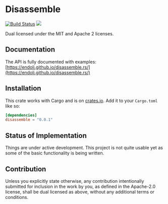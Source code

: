 # Disassemble

[![Build Status](https://travis-ci.org/endoli/disassemble.rs.svg?branch=master)](https://travis-ci.org/endoli/disassemble.rs)
[![](http://meritbadge.herokuapp.com/disassemble)](https://crates.io/crates/disassemble)

Dual licensed under the MIT and Apache 2 licenses.

## Documentation

The API is fully documented with examples:
[https://endoli.github.io/disassemble.rs/](https://endoli.github.io/disassemble.rs/)

## Installation

This crate works with Cargo and is on
[crates.io](https://crates.io/crates/disassemble).
Add it to your `Cargo.toml` like so:

```toml
[dependencies]
disassemble = "0.0.1"
```

## Status of Implementation

Things are under active development. This project is not quite
usable yet as some of the basic functionality is being written.

## Contribution

Unless you explicitly state otherwise, any contribution
intentionally submitted for inclusion in the work by you,
as defined in the Apache-2.0 license, shall be dual licensed
as above, without any additional terms or conditions.
